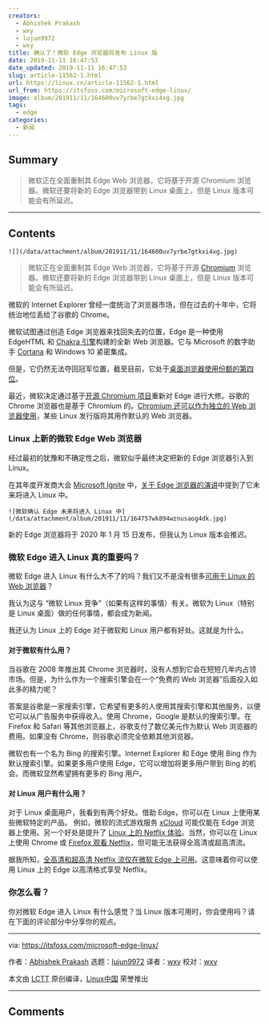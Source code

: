 ```yaml
---
creators:
  - Abhishek Prakash
  - wxy
  - lujun9972
  - wxy
title: 确认了！微软 Edge 浏览器将发布 Linux 版
date: 2019-11-11 16:47:53
date_updated: 2019-11-11 16:47:53
slug: article-11562-1.html
url: https://linux.cn/article-11562-1.html
url_from: https://itsfoss.com/microsoft-edge-linux/
image: album/201911/11/164600uv7yrbe7gtkxi4xg.jpg
tags:
  - edge
categories:
  - 新闻
---
```


## Summary

> 微软正在全面重制其 Edge Web 浏览器，它将基于开源 Chromium 浏览器。微软还要将新的 Edge 浏览器带到 Linux 桌面上，但是 Linux 版本可能会有所延迟。

***

<!-- more -->

## Contents

`![](/data/attachment/album/201911/11/164600uv7yrbe7gtkxi4xg.jpg)`

> 
> 微软正在全面重制其 Edge Web 浏览器，它将基于开源 [Chromium](https://itsfoss.com/install-chromium-ubuntu/) 浏览器。微软还要将新的 Edge 浏览器带到 Linux 桌面上，但是 Linux 版本可能会有所延迟。
> 
> 
> 

微软的 Internet Explorer 曾经一度统治了浏览器市场，但在过去的十年中，它将统治地位丢给了谷歌的 Chrome。

微软试图通过创造 Edge 浏览器来找回失去的位置，Edge 是一种使用 EdgeHTML 和 [Chakra 引擎](https://itsfoss.com/microsoft-chakra-core/)构建的全新 Web 浏览器。它与 Microsoft 的数字助手 [Cortana](https://www.microsoft.com/en-in/windows/cortana) 和 Windows 10 紧密集成。

但是，它仍然无法夺回冠军位置，截至目前，它处于[桌面浏览器使用份额的第四位](https://en.wikipedia.org/wiki/Usage_share_of_web_browsers)。

最近，微软决定通过基于[开源 Chromium 项目](https://www.chromium.org/Home)重新对 Edge 进行大修。谷歌的 Chrome 浏览器也是基于 Chromium 的。[Chromium 还可以作为独立的 Web 浏览器使用](https://itsfoss.com/install-chromium-ubuntu/)，某些 Linux 发行版将其用作默认的 Web 浏览器。

### Linux 上新的微软 Edge Web 浏览器

经过最初的犹豫和不确定性之后，微软似乎最终决定把新的 Edge 浏览器引入到 Linux。

在其年度开发商大会 [Microsoft Ignite](https://www.microsoft.com/en-us/ignite) 中，[关于 Edge 浏览器的演讲](https://myignite.techcommunity.microsoft.com/sessions/79341?source=sessions)中提到了它未来将进入 Linux 中。

`![微软确认 Edge 未来将进入 Linux 中](/data/attachment/album/201911/11/164757wk894wznusaog4dk.jpg)`

新的 Edge 浏览器将于 2020 年 1 月 15 日发布，但我认为 Linux 版本会推迟。

### 微软 Edge 进入 Linux 真的重要吗？

微软 Edge 进入 Linux 有什么大不了的吗？我们又不是没有很多[可用于 Linux 的 Web 浏览器](https://itsfoss.com/open-source-browsers-linux/)？

我认为这与 “微软 Linux 竞争”（如果有这样的事情）有关。微软为 Linux（特别是 Linux 桌面）做的任何事情，都会成为新闻。

我还认为 Linux 上的 Edge 对于微软和 Linux 用户都有好处。这就是为什么。

#### 对于微软有什么用？

当谷歌在 2008 年推出其 Chrome 浏览器时，没有人想到它会在短短几年内占领市场。但是，为什么作为一个搜索引擎会在一个“免费的 Web 浏览器”后面投入如此多的精力呢？

答案是谷歌是一家搜索引擎，它希望有更多的人使用其搜索引擎和其他服务，以便它可以从广告服务中获得收入。使用 Chrome，Google 是默认的搜索引擎。在 Firefox 和 Safari 等其他浏览器上，谷歌支付了数亿美元作为默认 Web 浏览器的费用。如果没有 Chrome，则谷歌必须完全依赖其他浏览器。

微软也有一个名为 Bing 的搜索引擎。Internet Explorer 和 Edge 使用 Bing 作为默认搜索引擎。如果更多用户使用 Edge，它可以增加将更多用户带到 Bing 的机会。而微软显然希望拥有更多的 Bing 用户。

#### 对 Linux 用户有什么用？

对于 Linux 桌面用户，我看到有两个好处。借助 Edge，你可以在 Linux 上使用某些微软特定的产品。 例如，微软的流式游戏服务 [xCloud](https://www.pocket-lint.com/games/news/147429-what-is-xbox-project-xcloud-cloud-gaming-service-price-release-date-devices) 可能仅能在 Edge 浏览器上使用。另一个好处是提升了 [Linux 上的 Netflix 体验](https://itsfoss.com/watch-netflix-in-ubuntu-linux/)。当然，你可以在 Linux 上使用 Chrome 或 [Firefox 观看 Netflix](https://itsfoss.com/netflix-firefox-linux/)，但可能无法获得全高清或超高清流。

据我所知，[全高清和超高清 Netflix 流仅在微软 Edge 上可用](https://help.netflix.com/en/node/23742)。这意味着你可以使用 Linux 上的 Edge 以高清格式享受 Netflix。

### 你怎么看？

你对微软 Edge 进入 Linux 有什么感觉？当 Linux 版本可用时，你会使用吗？请在下面的评论部分中分享你的观点。

---

via: <https://itsfoss.com/microsoft-edge-linux/>

作者：[Abhishek Prakash](https://itsfoss.com/author/abhishek/) 选题：[lujun9972](https://github.com/lujun9972) 译者：[wxy](https://github.com/wxy) 校对：[wxy](https://github.com/wxy)

本文由 [LCTT](https://github.com/LCTT/TranslateProject) 原创编译，[Linux中国](https://linux.cn/) 荣誉推出

***

## Comments
